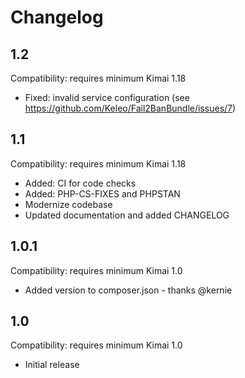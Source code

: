 # Changelog

## 1.2

Compatibility: requires minimum Kimai 1.18

- Fixed: invalid service configuration (see https://github.com/Keleo/Fail2BanBundle/issues/7)

## 1.1

Compatibility: requires minimum Kimai 1.18

- Added: CI for code checks
- Added: PHP-CS-FIXES and PHPSTAN
- Modernize codebase
- Updated documentation and added CHANGELOG

## 1.0.1

Compatibility: requires minimum Kimai 1.0

- Added version to composer.json - thanks @kernie

## 1.0

Compatibility: requires minimum Kimai 1.0

- Initial release
